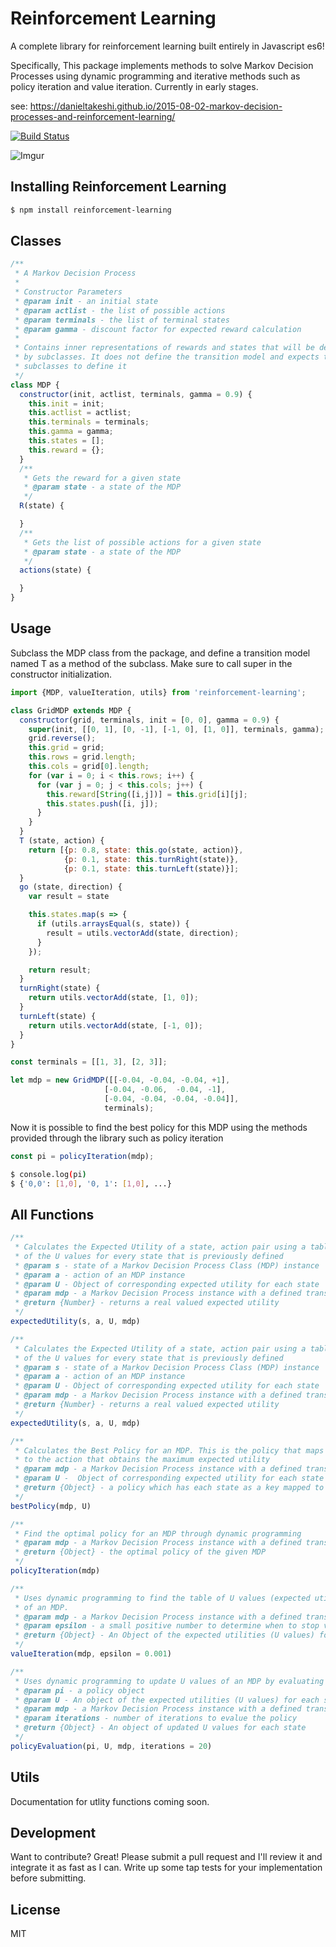 # Reinforcement Learning

A complete library for reinforcement learning built entirely in Javascript es6!

Specifically, This package implements methods to solve Markov Decision Processes using dynamic programming and iterative methods such as policy iteration and value iteration. Currently in early stages.

see:
https://danieltakeshi.github.io/2015-08-02-markov-decision-processes-and-reinforcement-learning/

[![Build Status](https://travis-ci.org/rauljordan/montyhall.js.svg?branch=master)](https://travis-ci.org/rauljordan/montyhall.js)


![Imgur](http://i.imgur.com/Eg18kME.png)


## Installing Reinforcement Learning

```sh
$ npm install reinforcement-learning
```

## Classes
```javascript
/**
 * A Markov Decision Process
 *
 * Constructor Parameters
 * @param init - an initial state
 * @param actlist - the list of possible actions
 * @param terminals - the list of terminal states
 * @param gamma - discount factor for expected reward calculation
 *
 * Contains inner representations of rewards and states that will be defined
 * by subclasses. It does not define the transition model and expects the
 * subclasses to define it
 */
class MDP {
  constructor(init, actlist, terminals, gamma = 0.9) {
    this.init = init;
    this.actlist = actlist;
    this.terminals = terminals;
    this.gamma = gamma;
    this.states = [];
    this.reward = {};
  }
  /**
   * Gets the reward for a given state
   * @param state - a state of the MDP
   */
  R(state) {

  }
  /**
   * Gets the list of possible actions for a given state
   * @param state - a state of the MDP
   */
  actions(state) {

  }
}
```

## Usage

Subclass the MDP class from the package, and define a transition model named T
as a method of the subclass. Make sure to call super in the constructor
initialization.

```javascript
import {MDP, valueIteration, utils} from 'reinforcement-learning';

class GridMDP extends MDP {
  constructor(grid, terminals, init = [0, 0], gamma = 0.9) {
    super(init, [[0, 1], [0, -1], [-1, 0], [1, 0]], terminals, gamma);
    grid.reverse();
    this.grid = grid;
    this.rows = grid.length;
    this.cols = grid[0].length;
    for (var i = 0; i < this.rows; i++) {
      for (var j = 0; j < this.cols; j++) {
        this.reward[String([i,j])] = this.grid[i][j];
        this.states.push([i, j]);
      }
    }
  }
  T (state, action) {
    return [{p: 0.8, state: this.go(state, action)},
            {p: 0.1, state: this.turnRight(state)},
            {p: 0.1, state: this.turnLeft(state)}];
  }
  go (state, direction) {
    var result = state

    this.states.map(s => {
      if (utils.arraysEqual(s, state)) {
        result = utils.vectorAdd(state, direction);
      }
    });

    return result;
  }
  turnRight(state) {
    return utils.vectorAdd(state, [1, 0]);
  }
  turnLeft(state) {
    return utils.vectorAdd(state, [-1, 0]);
  }
}

const terminals = [[1, 3], [2, 3]];

let mdp = new GridMDP([[-0.04, -0.04, -0.04, +1],
                     [-0.04, -0.06,  -0.04, -1],
                     [-0.04, -0.04, -0.04, -0.04]],
                     terminals);
```

Now it is possible to find the best policy for this MDP using the methods
provided through the library such as policy iteration

```javascript
const pi = policyIteration(mdp);
```

```sh
$ console.log(pi)
$ {'0,0': [1,0], '0, 1': [1,0], ...}
```

## All Functions

```javascript
/**
 * Calculates the Expected Utility of a state, action pair using a table
 * of the U values for every state that is previously defined
 * @param s - state of a Markov Decision Process Class (MDP) instance
 * @param a - action of an MDP instance
 * @param U - Object of corresponding expected utility for each state
 * @param mdp - a Markov Decision Process instance with a defined transition model T
 * @return {Number} - returns a real valued expected utility
 */
expectedUtility(s, a, U, mdp)
```

```javascript
/**
 * Calculates the Expected Utility of a state, action pair using a table
 * of the U values for every state that is previously defined
 * @param s - state of a Markov Decision Process Class (MDP) instance
 * @param a - action of an MDP instance
 * @param U - Object of corresponding expected utility for each state
 * @param mdp - a Markov Decision Process instance with a defined transition model T
 * @return {Number} - returns a real valued expected utility
 */
expectedUtility(s, a, U, mdp)
```


```javascript
/**
 * Calculates the Best Policy for an MDP. This is the policy that maps each states
 * to the action that obtains the maximum expected utility
 * @param mdp - a Markov Decision Process instance with a defined transition model T
 * @param U -  Object of corresponding expected utility for each state
 * @return {Object} - a policy which has each state as a key mapped to the best action
 */
bestPolicy(mdp, U)
```

```javascript
/**
 * Find the optimal policy for an MDP through dynamic programming
 * @param mdp - a Markov Decision Process instance with a defined transition model T
 * @return {Object} - the optimal policy of the given MDP
 */
policyIteration(mdp)
```

```javascript
/**
 * Uses dynamic programming to find the table of U values (expected utilities)
 * of an MDP.
 * @param mdp - a Markov Decision Process instance with a defined transition model T
 * @param epsilon - a small positive number to determine when to stop value iteration
 * @return {Object} - An Object of the expected utilities (U values) for each state
 */
valueIteration(mdp, epsilon = 0.001)
```

```javascript
/**
 * Uses dynamic programming to update U values of an MDP by evaluating a policy
 * @param pi - a policy object
 * @param U - An object of the expected utilities (U values) for each state
 * @param mdp - a Markov Decision Process instance with a defined transition model T
 * @param iterations - number of iterations to evalue the policy
 * @return {Object} - An object of updated U values for each state
 */
policyEvaluation(pi, U, mdp, iterations = 20)
```

## Utils

Documentation for utlity functions coming soon.

## Development

Want to contribute? Great! Please submit a pull request and I'll review it and integrate it as fast as I can. Write up some tap tests for your implementation before submitting.


License
----

MIT
